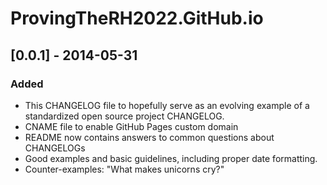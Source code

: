 # ProvingTheRH2022.GitHub.io


## [0.0.1] - 2014-05-31
### Added
- This CHANGELOG file to hopefully serve as an evolving example of a
  standardized open source project CHANGELOG.
- CNAME file to enable GitHub Pages custom domain
- README now contains answers to common questions about CHANGELOGs
- Good examples and basic guidelines, including proper date formatting.
- Counter-examples: "What makes unicorns cry?"
